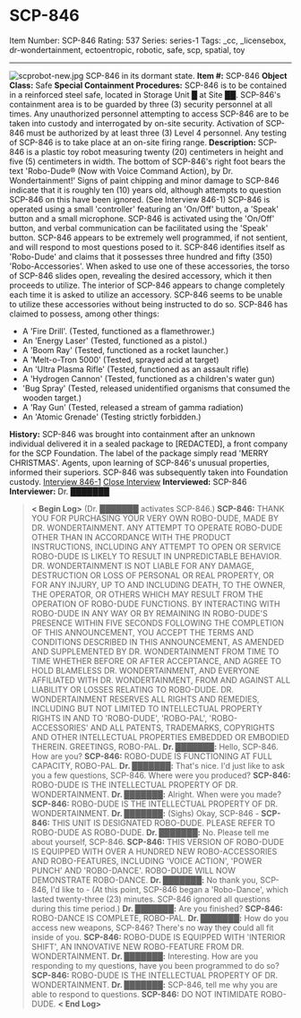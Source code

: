 # SCP-846
Item Number: SCP-846
Rating: 537
Series: series-1
Tags: _cc, _licensebox, dr-wondertainment, ectoentropic, robotic, safe, scp, spatial, toy

---

![scprobot-new.jpg](https://scp-wiki.wdfiles.com/local--files/scp-846/scprobot-new.jpg)
SCP-846 in its dormant state.
**Item #:** SCP-846
**Object Class:** Safe
**Special Containment Procedures:** SCP-846 is to be contained in a reinforced steel safe, located in Storage Unit █ at Site ██. SCP-846's containment area is to be guarded by three (3) security personnel at all times. Any unauthorized personnel attempting to access SCP-846 are to be taken into custody and interrogated by on-site security.
Activation of SCP-846 must be authorized by at least three (3) Level 4 personnel. Any testing of SCP-846 is to take place at an on-site firing range.
**Description:** SCP-846 is a plastic toy robot measuring twenty (20) centimeters in height and five (5) centimeters in width. The bottom of SCP-846's right foot bears the text 'Robo-Dude® (Now with Voice Command Action), by Dr. Wondertainment!' Signs of paint chipping and minor damage to SCP-846 indicate that it is roughly ten (10) years old, although attempts to question SCP-846 on this have been ignored. (See Interview 846-1)
SCP-846 is operated using a small 'controller' featuring an 'On/Off' button, a 'Speak' button and a small microphone. SCP-846 is activated using the 'On/Off' button, and verbal communication can be facilitated using the 'Speak' button. SCP-846 appears to be extremely well programmed, if not sentient, and will respond to most questions posed to it.
SCP-846 identifies itself as 'Robo-Dude' and claims that it possesses three hundred and fifty (350) 'Robo-Accessories'. When asked to use one of these accessories, the torso of SCP-846 slides open, revealing the desired accessory, which it then proceeds to utilize. The interior of SCP-846 appears to change completely each time it is asked to utilize an accessory. SCP-846 seems to be unable to utilize these accessories without being instructed to do so.
SCP-846 has claimed to possess, among other things:
  * A 'Fire Drill'. (Tested, functioned as a flamethrower.)
  * An 'Energy Laser' (Tested, functioned as a pistol.)
  * A 'Boom Ray' (Tested, functioned as a rocket launcher.)
  * A 'Melt-o-Tron 5000' (Tested, sprayed acid at target)
  * An 'Ultra Plasma Rifle' (Tested, functioned as an assault rifle)
  * A 'Hydrogen Cannon' (Tested, functioned as a children's water gun)
  * 'Bug Spray' (Tested, released unidentified organisms that consumed the wooden target.)
  * A 'Ray Gun' (Tested, released a stream of gamma radiation)
  * An 'Atomic Grenade' (Testing strictly forbidden.)

**History:** SCP-846 was brought into containment after an unknown individual delivered it in a sealed package to [REDACTED], a front company for the SCP Foundation. The label of the package simply read 'MERRY CHRISTMAS'. Agents, upon learning of SCP-846's unusual properties, informed their superiors. SCP-846 was subsequently taken into Foundation custody.
[Interview 846-1](javascript:;)
[Close Interview](javascript:;)
**Interviewed:** SCP-846
**Interviewer:** Dr. ███████
> **< Begin Log>**
> (Dr. ███████ activates SCP-846.)
> **SCP-846:** THANK YOU FOR PURCHASING YOUR VERY OWN ROBO-DUDE, MADE BY DR. WONDERTAINMENT. ANY ATTEMPT TO OPERATE ROBO-DUDE OTHER THAN IN ACCORDANCE WITH THE PRODUCT INSTRUCTIONS, INCLUDING ANY ATTEMPT TO OPEN OR SERVICE ROBO-DUDE IS LIKELY TO RESULT IN UNPREDICTABLE BEHAVIOR. DR. WONDERTAINMENT IS NOT LIABLE FOR ANY DAMAGE, DESTRUCTION OR LOSS OF PERSONAL OR REAL PROPERTY, OR FOR ANY INJURY, UP TO AND INCLUDING DEATH, TO THE OWNER, THE OPERATOR, OR OTHERS WHICH MAY RESULT FROM THE OPERATION OF ROBO-DUDE FUNCTIONS. BY INTERACTING WITH ROBO-DUDE IN ANY WAY OR BY REMAINING IN ROBO-DUDE'S PRESENCE WITHIN FIVE SECONDS FOLLOWING THE COMPLETION OF THIS ANNOUNCEMENT, YOU ACCEPT THE TERMS AND CONDITIONS DESCRIBED IN THIS ANNOUNCEMENT, AS AMENDED AND SUPPLEMENTED BY DR. WONDERTAINMENT FROM TIME TO TIME WHETHER BEFORE OR AFTER ACCEPTANCE, AND AGREE TO HOLD BLAMELESS DR. WONDERTAINMENT, AND EVERYONE AFFILIATED WITH DR. WONDERTAINMENT, FROM AND AGAINST ALL LIABILITY OR LOSSES RELATING TO ROBO-DUDE. DR. WONDERTAINMENT RESERVES ALL RIGHTS AND REMEDIES, INCLUDING BUT NOT LIMITED TO INTELLECTUAL PROPERTY RIGHTS IN AND TO 'ROBO-DUDE', 'ROBO-PAL', 'ROBO-ACCESSORIES' AND ALL PATENTS, TRADEMARKS, COPYRIGHTS AND OTHER INTELLECTUAL PROPERTIES EMBEDDED OR EMBODIED THEREIN. GREETINGS, ROBO-PAL.
> **Dr. ███████:** Hello, SCP-846. How are you?
> **SCP-846:** ROBO-DUDE IS FUNCTIONING AT FULL CAPACITY, ROBO-PAL.
> **Dr. ███████:** That's nice. I'd just like to ask you a few questions, SCP-846. Where were you produced?
> **SCP-846:** ROBO-DUDE IS THE INTELLECTUAL PROPERTY OF DR. WONDERTAINMENT.
> **Dr. ███████:** Alright. When were you made?
> **SCP-846:** ROBO-DUDE IS THE INTELLECTUAL PROPERTY OF DR. WONDERTAINMENT.
> **Dr. ███████:** (Sighs) Okay, SCP-846 -
> **SCP-846:** THIS UNIT IS DESIGNATED ROBO-DUDE. PLEASE REFER TO ROBO-DUDE AS ROBO-DUDE.
> **Dr. ███████:** No. Please tell me about yourself, SCP-846.
> **SCP-846:** THIS VERSION OF ROBO-DUDE IS EQUIPPED WITH OVER A HUNDRED NEW ROBO-ACCESSORIES AND ROBO-FEATURES, INCLUDING 'VOICE ACTION', 'POWER PUNCH' AND 'ROBO-DANCE'. ROBO-DUDE WILL NOW DEMONSTRATE ROBO-DANCE.
> **Dr. ███████:** No thank you, SCP-846, I'd like to -
> (At this point, SCP-846 began a 'Robo-Dance', which lasted twenty-three (23) minutes. SCP-846 ignored all questions during this time period.)
> **Dr. ███████:** Are you finished?
> **SCP-846:** ROBO-DANCE IS COMPLETE, ROBO-PAL.
> **Dr. ███████:** How do you access new weapons, SCP-846? There's no way they could all fit inside of you.
> **SCP-846:** ROBO-DUDE IS EQUIPPED WITH 'INTERIOR SHIFT', AN INNOVATIVE NEW ROBO-FEATURE FROM DR. WONDERTAINMENT.
> **Dr. ███████:** Interesting. How are you responding to my questions, have you been programmed to do so?
> **SCP-846:** ROBO-DUDE IS THE INTELLECTUAL PROPERTY OF DR. WONDERTAINMENT.
> **Dr. ███████:** SCP-846, tell me why you are able to respond to questions.
> **SCP-846:** DO NOT INTIMIDATE ROBO-DUDE.
> **< End Log>**
